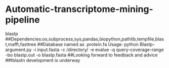 # Automatic-transcriptome-mining-pipeline
blastp \
##Dependencies:os,subprocess,sys,pandas,biopython,pathlib,tempfile,blast,mafft,fasttree
##Database named as .protein.fa
Usage: 
python Blastp-argument.py -i input.fasta -c /directory/ -e evalue -q query-coverage-range -bo blastp.out -o blastp.fasta
##Looking forward to feedback and advice
##tblastn development is underway
